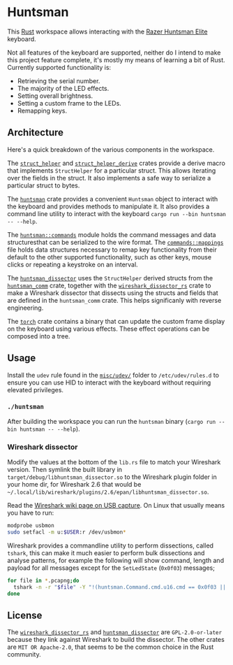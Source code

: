# Huntsman

This [Rust][rust] workspace allows interacting with the [Razer Huntsman Elite][kbd] keyboard. 

Not all features of the keyboard are supported, neither do I intend to make this project feature
complete, it's mostly my means of learning a bit of Rust. Currently supported functionality is:

- Retrieving the serial number.
- The majority of the LED effects.
- Setting overall brightness.
- Setting a custom frame to the LEDs.
- Remapping keys.

## Architecture

Here's a quick breakdown of the various components in the workspace.

The [`struct_helper`](/struct_helper) and [`struct_helper_derive`](/struct_helper_derive) crates
provide a derive macro that implements `StructHelper` for a particular struct. This allows iterating
over the fields in the struct. It also implements a safe way to serialize a particular struct to
bytes.

The [`huntsman`](/huntsman) crate provides a convenient `Huntsman` object to interact with the
keyboard and provides methods to manipulate it. It also provides a command line utility to interact
with the keyboard `cargo run --bin huntsman -- --help`. 

The [`huntsman::commands`](/huntsman/commands.rs) module holds the command messages and data
structuresthat can be serialized to the wire format. The
[`commands::mappings`](/huntsman/commands/mappings.rs) file holds data structures necessary to remap
key functionality from their default to the other supported functionality, such as other keys,
mouse clicks or repeating a keystroke on an interval.


The [`huntsman_dissector`](/huntsman_dissector) uses the `StructHelper` derived structs from the
[`huntsman_comm`](/huntsman_comm) crate, together with the [`wireshark_dissector_rs`](/wireshark_dissector_rs)
crate to make a Wireshark dissector that dissects using the structs and fields that
are defined in the `huntsman_comm` crate. This helps significanly with reverse engineering.

The [`torch`](/torch) crate contains a binary that can update the custom frame display on the
keyboard using various effects. These effect operations can be composed into a tree.

## Usage

Install the `udev` rule found in the [`misc/udev/`](/misc/udev/) folder to `/etc/udev/rules.d` to
ensure you can use HID to interact with the keyboard without requiring elevated privileges.

### `./huntsman`
After building the workspace you can run the `huntsman` binary (`cargo run --bin huntsman -- --help`).


### Wireshark dissector
Modify the values at the bottom of the `lib.rs` file to match your Wireshark version. Then symlink 
the built library in `target/debug/libhuntsman_dissector.so` to the Wireshark plugin folder in your
home dir, for Wireshark 2.6 that would be `~/.local/lib/wireshark/plugins/2.6/epan/libhuntsman_dissector.so`.

Read the [Wireshark wiki page on USB capture](https://wiki.wireshark.org/CaptureSetup/USB). On Linux that usually means you have to run:
```sh
modprobe usbmon
sudo setfacl -m u:$USER:r /dev/usbmon*
```
Wireshark provides a commandline utility to perform dissections, called `tshark`, this can make
it much easier to perform bulk dissections and analyse patterns, for example the following will
show command, length and payload for all messages except for the `SetLedState` (`0x0f03`) messages; 

```bash
for file in *.pcapng;do
  tshark -n -r "$file" -Y "!(huntsman.Command.cmd.u16.cmd == 0x0f03 ||  !huntsman.Command.cmd.u16.cmd)" -e huntsman.Command.cmd.u16.cmd -e huntsman.Command.len -e huntsman.payload -Tfields
done
```




## License
The [`wireshark_dissector_rs`][dissector_rs] and [`huntsman_dissector`](/huntsman_dissector) are `GPL-2.0-or-later`
because they link against Wireshark to build the dissector. The other crates are `MIT OR Apache-2.0`, that seems to be the common choice in the Rust community. 



[rust]: https://www.rust-lang.org/
[kbd]: https://www.razer.com/pc/gaming-keyboards/huntsman-family
[dissector_rs]: https://github.com/iwanders/wireshark_dissector_rs